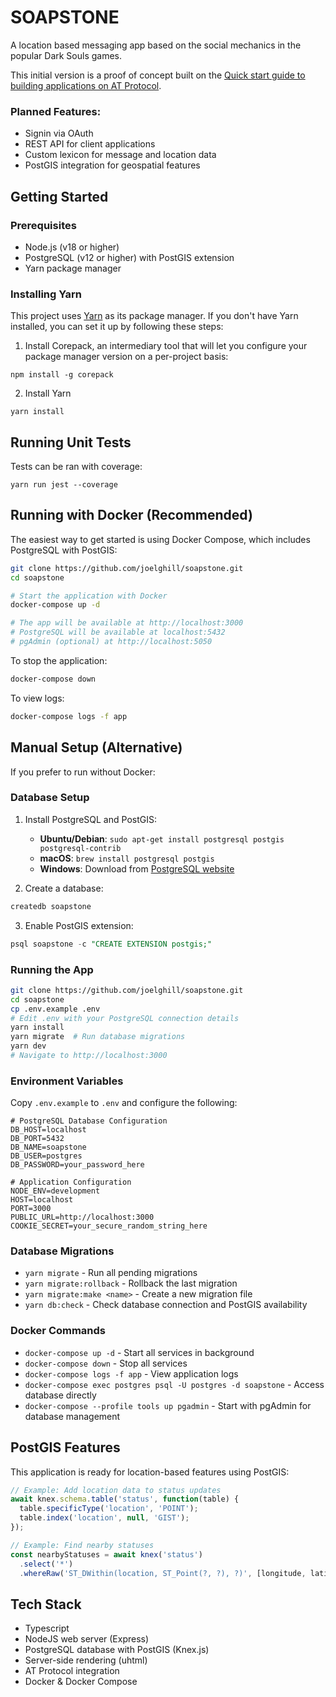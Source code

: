 # SOAPSTONE
A location based messaging app based on the social mechanics in the popular Dark Souls games.

This initial version is a proof of concept built on the [Quick start guide to building applications on AT Protocol](https://atproto.com/guides/applications).

### Planned Features:
- Signin via OAuth
- REST API for client applications
- Custom lexicon for message and location data
- PostGIS integration for geospatial features

## Getting Started

### Prerequisites
- Node.js (v18 or higher)
- PostgreSQL (v12 or higher) with PostGIS extension
- Yarn package manager

### Installing Yarn
This project uses [Yarn](https://yarnpkg.com/getting-started/install) as its package manager. If you don't have Yarn installed, you can set it up by following these steps:

1. Install Corepack, an intermediary tool that will let you configure your package manager version on a per-project basis:
```
npm install -g corepack
```
2. Install Yarn
```
yarn install
```

## Running Unit Tests

Tests can be ran with coverage:
```
yarn run jest --coverage
```

## Running with Docker (Recommended)

The easiest way to get started is using Docker Compose, which includes PostgreSQL with PostGIS:

```bash
git clone https://github.com/joelghill/soapstone.git
cd soapstone

# Start the application with Docker
docker-compose up -d

# The app will be available at http://localhost:3000
# PostgreSQL will be available at localhost:5432
# pgAdmin (optional) at http://localhost:5050
```

To stop the application:
```bash
docker-compose down
```

To view logs:
```bash
docker-compose logs -f app
```

## Manual Setup (Alternative)

If you prefer to run without Docker:

### Database Setup
1. Install PostgreSQL and PostGIS:
   - **Ubuntu/Debian**: `sudo apt-get install postgresql postgis postgresql-contrib`
   - **macOS**: `brew install postgresql postgis`
   - **Windows**: Download from [PostgreSQL website](https://www.postgresql.org/download/)

2. Create a database:
```sql
createdb soapstone
```

3. Enable PostGIS extension:
```sql
psql soapstone -c "CREATE EXTENSION postgis;"
```

### Running the App

```bash
git clone https://github.com/joelghill/soapstone.git
cd soapstone
cp .env.example .env
# Edit .env with your PostgreSQL connection details
yarn install
yarn migrate  # Run database migrations
yarn dev
# Navigate to http://localhost:3000
```

### Environment Variables
Copy `.env.example` to `.env` and configure the following:

```env
# PostgreSQL Database Configuration
DB_HOST=localhost
DB_PORT=5432
DB_NAME=soapstone
DB_USER=postgres
DB_PASSWORD=your_password_here

# Application Configuration
NODE_ENV=development
HOST=localhost
PORT=3000
PUBLIC_URL=http://localhost:3000
COOKIE_SECRET=your_secure_random_string_here
```

### Database Migrations
- `yarn migrate` - Run all pending migrations
- `yarn migrate:rollback` - Rollback the last migration
- `yarn migrate:make <name>` - Create a new migration file
- `yarn db:check` - Check database connection and PostGIS availability

### Docker Commands
- `docker-compose up -d` - Start all services in background
- `docker-compose down` - Stop all services
- `docker-compose logs -f app` - View application logs
- `docker-compose exec postgres psql -U postgres -d soapstone` - Access database directly
- `docker-compose --profile tools up pgadmin` - Start with pgAdmin for database management

## PostGIS Features

This application is ready for location-based features using PostGIS:

```javascript
// Example: Add location data to status updates
await knex.schema.table('status', function(table) {
  table.specificType('location', 'POINT');
  table.index('location', null, 'GIST');
});

// Example: Find nearby statuses
const nearbyStatuses = await knex('status')
  .select('*')
  .whereRaw('ST_DWithin(location, ST_Point(?, ?), ?)', [longitude, latitude, radiusInMeters]);
```

## Tech Stack
  - Typescript
  - NodeJS web server (Express)
  - PostgreSQL database with PostGIS (Knex.js)
  - Server-side rendering (uhtml)
  - AT Protocol integration
  - Docker & Docker Compose
